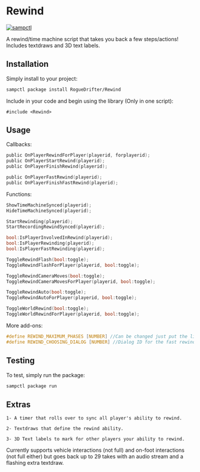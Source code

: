 # Rewind

[![sampctl](https://shields.southcla.ws/badge/sampctl-Rewind-2f2f2f.svg?style=for-the-badge)](https://github.com/RogueDrifter/Rewind)

A rewind/time machine script that takes you back a few steps/actions! Includes textdraws and 3D text labels.

## Installation

Simply install to your project:

```bash
sampctl package install RogueDrifter/Rewind
```

Include in your code and begin using the library (Only in one script):

```pawn
#include <Rewind>
```

## Usage

Callbacks:
```C
public OnPlayerRewindForPlayer(playerid, forplayerid);
public OnPlayerStartRewind(playerid);
public OnPlayerFinishRewind(playerid);

public OnPlayerFastRewind(playerid);
public OnPlayerFinishFastRewind(playerid);
```

Functions:
```C
ShowTimeMachineSynced(playerid);
HideTimeMachineSynced(playerid);

StartRewinding(playerid);
StartRecordingRewindSynced(playerid);

bool:IsPlayerInvolvedInRewind(playerid);
bool:IsPlayerRewinding(playerid);
bool:IsPlayerFastRewinding(playerid);

ToggleRewindFlash(bool:toggle);
ToggleRewindFlashForPlayer(playerid, bool:toggle);

ToggleRewindCameraMoves(bool:toggle);
ToggleRewindCameraMovesForPlayer(playerid, bool:toggle);

ToggleRewindAuto(bool:toggle);
ToggleRewindAutoForPlayer(playerid, bool:toggle);

ToggleWorldRewind(bool:toggle);
ToggleWorldRewindForPlayer(playerid, bool:toggle);

```

More add-ons:
```C
#define REWIND_MAXIMUM_PHASES [NUMBER] //Can be changed just put the line with your number before the include.
#define REWIND_CHOOSING_DIALOG [NUMBER] //Dialog ID for the fast rewind you can change for whatever reason
```

## Testing
To test, simply run the package:

```bash
sampctl package run
```
## Extras
```
1- A timer that rolls over to sync all player's ability to rewind.

2- Textdraws that define the rewind ability.

3- 3D Text labels to mark for other players your ability to rewind.
```
Currently supports vehicle interactions (not full) and on-foot interactions (not full either) but goes back up to 29 takes with an audio stream and a flashing extra textdraw.
